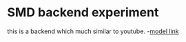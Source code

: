 # SMD backend experiment 
this is a backend which much similar to youtube.
-[model link](https://app.eraser.io/workspace/YtPqZ1VogxGy1jzIDkzj)
